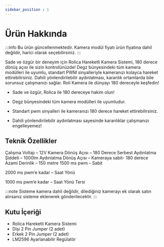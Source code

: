 ```yaml
---
sidebar_position : 1
---
```


# Ürün Hakkında

:::info
Bu ürün güncellenmektedir. Kamera modül fiyatı ürün fiyatına dahil değildir, harici olarak seçebilirsiniz.
:::

Sade ve özgür bir deneyim için Rolica Hareketli Kamera Sistemi, 180 derece dönüş açısı ile sizin kontrolünüzde! Degz bünyesindeki tüm kamera modülleri ile uyumlu, standart PWM sinyalleriyle kameranızı kolayca hareket ettirebilirsiniz. Dahili yönlendirilebilir aydınlatması, karanlık ortamlarda bile sorunsuz çalışmanızı sağlar. Roli Kamera ile dünyayı 180 dereceyle keşfedin!

- Sade ve özgür, Rolica ile 180 dereceye hakim olun!
  
- Degz bünyesindeki tüm kamera modülleri ile uyumludur.
  
- Standart pwm sinyalleri ile kameranızı 180 derece hareket ettirebilirsiniz.
  
- Dahili yönlendirilebilir aydınlatması sayesinde karanlıklar çalışmanızı engelleyemez!

## Teknik Özellikler

Çalışma Voltajı – 12V
Kamera Dönüş Açısı – 180 Derece Serbest
Aydınlatma Şiddeti – 1000lm
Aydınlatma Dönüş Açısı – Kameraya sabit- 180 derece
Azami Derinlik – 150 metre
1500 ms pwm – Sabit

2000 ms pwm’e kadar – Saat Yönü

1000 ms pwm’e kadar – Saat Yönü Tersi

:::note
Sisteme kamera dahil değildir, dilediğiniz kamerayı ek olarak satın alırsanız sisteme eklenerek gönderilecektir.
:::

## Kutu İçeriği
- Rolica Hareketli Kamera Sistemi
- Dişi 2 Pin Jumper (2 adet)
- Erkek 2 Pin Jumper (2 adet)
- LM2596 Ayarlanabilir Regülatör